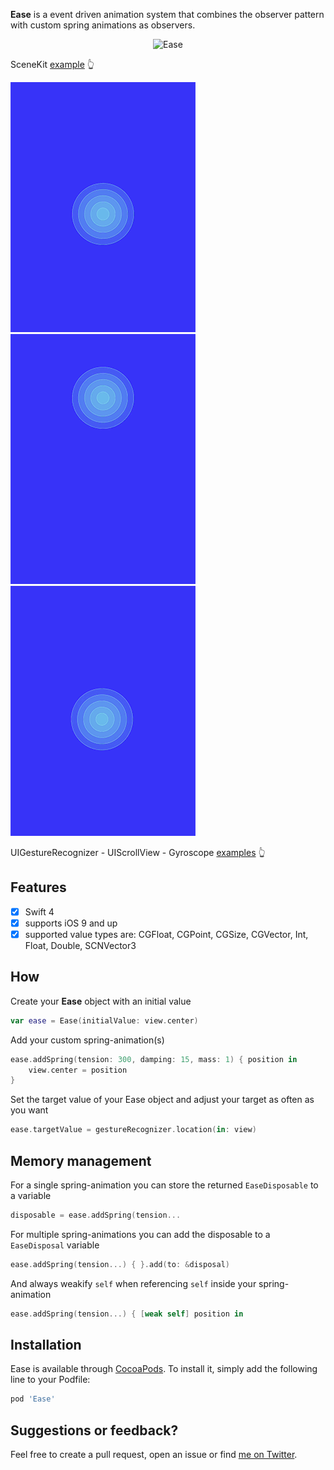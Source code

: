 **Ease** is a event driven animation system that combines the observer pattern with custom spring animations as observers.

<p align="center">
    <img src="Art/header.gif" width="890" alt="Ease"/>
</p>

SceneKit [example](https://github.com/roberthein/Ease/tree/master/HeaderExample) 👆

![](Art/ease_touch.gif)![](Art/ease_scroll.gif)![](Art/ease_gyro.gif)

UIGestureRecognizer - UIScrollView - Gyroscope [examples](https://github.com/roberthein/Ease/tree/master/Example) 👆

## Features

- [X] Swift 4
- [X] supports iOS 9 and up
- [X] supported value types are: CGFloat, CGPoint, CGSize, CGVector, Int, Float, Double, SCNVector3

## How

Create your **Ease** object with an initial value

```swift
var ease = Ease(initialValue: view.center)
```

Add your custom spring-animation(s)

```swift
ease.addSpring(tension: 300, damping: 15, mass: 1) { position in
    view.center = position
}
```

Set the target value of your Ease object and adjust your target as often as you want

```swift
ease.targetValue = gestureRecognizer.location(in: view)
```

## Memory management

For a single spring-animation you can store the returned `EaseDisposable` to a variable

```swift
disposable = ease.addSpring(tension...

```

For multiple spring-animations you can add the disposable to a `EaseDisposal` variable

```swift
ease.addSpring(tension...) { }.add(to: &disposal)
```

And always weakify `self` when referencing `self` inside your spring-animation

```swift
ease.addSpring(tension...) { [weak self] position in
```

## Installation

Ease is available through [CocoaPods](http://cocoapods.org). To install
it, simply add the following line to your Podfile:

```ruby
pod 'Ease'
```

## Suggestions or feedback?

Feel free to create a pull request, open an issue or find [me on Twitter](https://twitter.com/roberthein).
